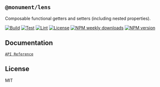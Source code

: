 ## `@monument/lens`

Composable functional getters and setters (including nested properties).

[![Build](https://img.shields.io/github/workflow/status/monumentjs/workspace/Release?logo=typescript&logoColor=white)](https://github.com/monumentjs/workspace/actions)
[![Test](https://img.shields.io/github/workflow/status/monumentjs/workspace/Release?logo=jest&label=test)](https://github.com/monumentjs/workspace/actions)
[![Lint](https://img.shields.io/github/workflow/status/monumentjs/workspace/Release?logo=eslint&label=lint)](https://github.com/monumentjs/workspace/actions)
[![License](https://img.shields.io/github/license/monumentjs/workspace?logo=github)](/LICENSE)
[![NPM weekly downloads](https://img.shields.io/npm/dw/@monument/lens?logo=npm)](https://www.npmjs.com/package/@monument/lens)
[![NPM version](https://img.shields.io/npm/v/@monument/lens?logo=npm&label=version&logoColor=white)](https://www.npmjs.com/package/@monument/lens)


## Documentation

[`API Reference`](https://monumentjs.github.io/workspace/modules/_monument_lens.html)

## License

MIT
